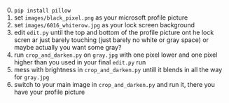 0. `pip install pillow`
1. set `images/black_pixel.png` as your microsoft profile picture
2. set `images/6016_whiterow.jpg` as your lock screen background
3. edit `edit.py` until the top and bottom of the profile picture ont he lock scren ar just barely touching (just barely no white or gray space) or maybe actually you want some gray?
4. run `crop_and_darken.py` on `gray.jpg` with one pixel lower and one pixel higher than you used in your final `edit.py` run
5. mess with brightness in `crop_and_darken.py` untill it blends in all the way for `gray.jpg`
6. switch to your main image in `crop_and_darken.py` and run it, there you have your profile picture

